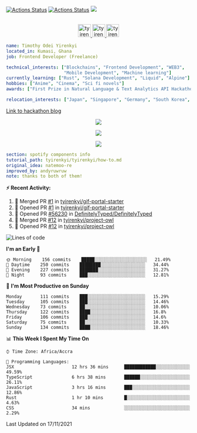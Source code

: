 [![Actions Status](https://github.com/tyirenkyi/tyirenkyi/workflows/wakatime-stats/badge.svg)](https://github.com/tyirenkyi/tyirenkyi/actions)
[![Actions Status](https://github.com/tyirenkyi/tyirenkyi/workflows/update-gh-activity/badge.svg)](https://github.com/tyirenkyi/tyirenkyi/actions)
![](https://visitor-badge.glitch.me/badge?page_id=tyirenkyi.tyirenkyi)

<p align="center">
<br/>
<a href="https://twitter.com/darthapplejewce">
  <img alt="tyirenkyi | Twitter" width="35px" src="https://image.flaticon.com/icons/svg/2111/2111703.svg" />
</a>
<a href="https://www.linkedin.com/in/timothy-yirenkyi-b45b9b137/">
  <img alt="tyirenkyi's LinkdeIN" width="35px" src="https://image.flaticon.com/icons/svg/2111/2111465.svg" />
</a
<a href="https://open.spotify.com/user/6jyx0hj1911n2xd4rm3vwm8j9?si=f0e62187bc474bdf">
  <img alt="tyirenkyi's Spotify" width="35px" src="https://image.flaticon.com/icons/svg/2111/2111627.svg" />
</a>
</p>

```yaml
name: Timothy Odei Yirenkyi
located_in: Kumasi, Ghana
job: Frontend Developer (Freelance)

technical_interests: ["Blockchains", "Frontend Development", "WEB3", 
                      "Mobile Development", "Machine learning"]
currently_learning: ["Rust", "Solana Development", "Liquid", "Alpine"]
hobbies: ["Anime", "Cinema", "Sci fi novels"]
awards: ["First Prize in Natural Language & Text Analytics API Hackathon"]

relocation_interests: ["Japan", "Singapore", "Germany", "South Korea", "UK"]
```

<a href="https://www.expert.ai/blog/the-story-behind-hackathon-winning-peer-reviewers-app">Link to hackathon blog</a>

<p align="center">
  <img alig src="https://github-profile-trophy.vercel.app/?username=tyirenkyi&column=6&rank=SSS,SS,S,AAA,AA,A,B,C" />
</p>


<p align="center">
  <a href="https://tyirenkyi.vercel.app/api/now-playing?open">
    <!-- Music bars move to the beat and are colored based on the track's happiness, danceability and energy! -->
    <img src="https://tyirenkyi.vercel.app/api/now-playing">
  </a>
</p>

<p align="center">
  <img src="https://tyirenkyi.vercel.app/api/top-played">
</p>
 
```yaml
section: spotify components info
tutorial_path: tyirenkyi/tyirenkyi/how-to.md
original_idea: natemoo-re
improved_by: andyruwruw
note: thanks to both of them!
```


**:zap: Recent Activity:**

<!--START_SECTION:activity-->
1. 🎉 Merged PR [#1](https://github.com/tyirenkyi/gif-portal-starter/pull/1) in [tyirenkyi/gif-portal-starter](https://github.com/tyirenkyi/gif-portal-starter)
2. 💪 Opened PR [#1](https://github.com/tyirenkyi/gif-portal-starter/pull/1) in [tyirenkyi/gif-portal-starter](https://github.com/tyirenkyi/gif-portal-starter)
3. 💪 Opened PR [#56230](https://github.com/DefinitelyTyped/DefinitelyTyped/pull/56230) in [DefinitelyTyped/DefinitelyTyped](https://github.com/DefinitelyTyped/DefinitelyTyped)
4. 🎉 Merged PR [#12](https://github.com/tyirenkyi/project-owl/pull/12) in [tyirenkyi/project-owl](https://github.com/tyirenkyi/project-owl)
5. 💪 Opened PR [#12](https://github.com/tyirenkyi/project-owl/pull/12) in [tyirenkyi/project-owl](https://github.com/tyirenkyi/project-owl)
<!--END_SECTION:activity-->

<!--START_SECTION:waka-->
![Lines of code](https://img.shields.io/badge/From%20Hello%20World%20I%27ve%20Written-7.4%20million%20lines%20of%20code-blue)

**I'm an Early 🐤** 

```text
🌞 Morning    156 commits    █████░░░░░░░░░░░░░░░░░░░░   21.49% 
🌆 Daytime    250 commits    ████████░░░░░░░░░░░░░░░░░   34.44% 
🌃 Evening    227 commits    ███████░░░░░░░░░░░░░░░░░░   31.27% 
🌙 Night      93 commits     ███░░░░░░░░░░░░░░░░░░░░░░   12.81%

```
📅 **I'm Most Productive on Sunday** 

```text
Monday       111 commits    ███░░░░░░░░░░░░░░░░░░░░░░   15.29% 
Tuesday      105 commits    ███░░░░░░░░░░░░░░░░░░░░░░   14.46% 
Wednesday    73 commits     ██░░░░░░░░░░░░░░░░░░░░░░░   10.06% 
Thursday     122 commits    ████░░░░░░░░░░░░░░░░░░░░░   16.8% 
Friday       106 commits    ███░░░░░░░░░░░░░░░░░░░░░░   14.6% 
Saturday     75 commits     ██░░░░░░░░░░░░░░░░░░░░░░░   10.33% 
Sunday       134 commits    ████░░░░░░░░░░░░░░░░░░░░░   18.46%

```


📊 **This Week I Spent My Time On** 

```text
⌚︎ Time Zone: Africa/Accra

💬 Programming Languages: 
JSX                      12 hrs 36 mins      ████████████░░░░░░░░░░░░░   49.59% 
TypeScript               6 hrs 38 mins       ██████░░░░░░░░░░░░░░░░░░░   26.11% 
JavaScript               3 hrs 16 mins       ███░░░░░░░░░░░░░░░░░░░░░░   12.86% 
Rust                     1 hr 10 mins        █░░░░░░░░░░░░░░░░░░░░░░░░   4.63% 
CSS                      34 mins             ░░░░░░░░░░░░░░░░░░░░░░░░░   2.29%

```


 Last Updated on 17/11/2021
<!--END_SECTION:waka-->

